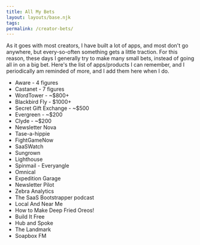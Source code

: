 ```yaml
---
title: All My Bets
layout: layouts/base.njk
tags: 
permalink: /creator-bets/
---
```


As it goes with most creators, I have built a lot of apps, and most don't go anywhere, but every-so-often something gets a little traction. For this reason, these days I generally try to make many small bets, instead of going all in on a big bet. Here's the list of apps/products I can remember, and I periodically am reminded of more, and I add them here when I do.

* Aware - 4 figures
* Castanet - 7 figures
* WordTower - ~$800+
* Blackbird Fly - $1000+
* Secret Gift Exchange - ~$500
* Evergreen - ~$200
* Clyde - ~$200
* Newsletter Nova
* Tase-a-hippie
* FightGameNow
* SaaSWatch
* Sungrown
* Lighthouse
* Spinmail - Everyangle
* Omnical
* Expedition Garage
* Newsletter Pilot
* Zebra Analytics
* The SaaS Bootstrapper podcast
* Local And Near Me
* How to Make Deep Fried Oreos!
* Build It Free
* Hub and Spoke
* The Landmark
* Soapbox FM

